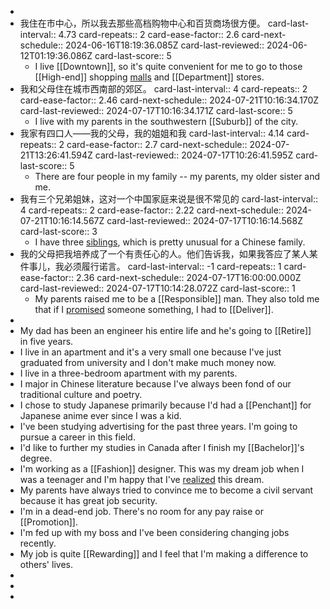 -
- 我住在市中心，所以我去那些高档购物中心和百货商场很方便。
  card-last-interval:: 4.73
  card-repeats:: 2
  card-ease-factor:: 2.6
  card-next-schedule:: 2024-06-16T18:19:36.085Z
  card-last-reviewed:: 2024-06-12T01:19:36.086Z
  card-last-score:: 5
	- I live [[Downtown]], so it's quite convenient for me to go to those [[High-end]] shopping [malls]([[Malls]]) and [[Department]] stores.
- 我和父母住在城市西南部的郊区。
  card-last-interval:: 4
  card-repeats:: 2
  card-ease-factor:: 2.46
  card-next-schedule:: 2024-07-21T10:16:34.170Z
  card-last-reviewed:: 2024-07-17T10:16:34.171Z
  card-last-score:: 5
	- I live with my parents in the southwestern [[Suburb]] of the city.
- 我家有四口人——我的父母，我的姐姐和我
  card-last-interval:: 4.14
  card-repeats:: 2
  card-ease-factor:: 2.7
  card-next-schedule:: 2024-07-21T13:26:41.594Z
  card-last-reviewed:: 2024-07-17T10:26:41.595Z
  card-last-score:: 5
	- There are four people in my family -- my parents, my older sister and me.
- 我有三个兄弟姐妹，这对一个中国家庭来说是很不常见的
  card-last-interval:: 4
  card-repeats:: 2
  card-ease-factor:: 2.22
  card-next-schedule:: 2024-07-21T10:16:14.567Z
  card-last-reviewed:: 2024-07-17T10:16:14.568Z
  card-last-score:: 3
	- I have three [siblings]([[Sibling]]), which is pretty unusual for a Chinese family.
- 我的父母把我培养成了一个有责任心的人。他们告诉我，如果我答应了某人某件事儿，我必须履行诺言。
  card-last-interval:: -1
  card-repeats:: 1
  card-ease-factor:: 2.36
  card-next-schedule:: 2024-07-17T16:00:00.000Z
  card-last-reviewed:: 2024-07-17T10:14:28.072Z
  card-last-score:: 1
	- My parents raised me to be a [[Responsible]] man. They also told me that if I [promised]([[Promise]]) someone something, I had to [[Deliver]].
-
- My dad has been an engineer his entire life and he's going to [[Retire]] in five years.
- I live in an apartment and it's a very small one because I've just graduated from university and I don't make much money now.
- I live in a three-bedroom apartment with my parents.
- I major in Chinese literature because I've always been fond of our traditional culture and poetry.
- I chose to study Japanese primarily because I'd had a [[Penchant]] for Japanese anime ever since I was a kid.
- I've been studying advertising for the past three years. I'm going to pursue a career in this field.
- I'd like to further my studies in Canada after I finish my [[Bachelor]]'s degree.
- I'm working as a [[Fashion]] designer. This was my dream job when I was a teenager and I'm happy that I've [realized]([[Realize]]) this dream.
- My parents have always tried to convince me to become a civil servant because it has great job security.
- I'm in a dead-end job. There's no room for any pay raise or [[Promotion]].
- I'm fed up with my boss and I've been considering changing jobs recently.
- My job is quite [[Rewarding]] and I feel that I'm making a difference to others' lives.
-
-
-